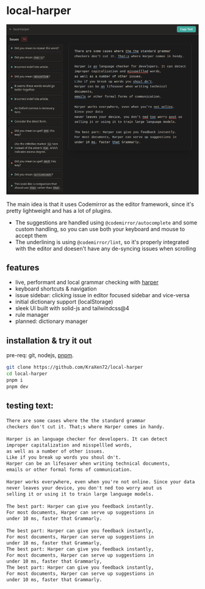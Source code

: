 # local-harper
![screenshot](assets/screenshot1.png)

The main idea is that it uses Codemirror as the editor framework, since it's pretty lightweight and has a lot of plugins.  
- The suggestions are handled using `@codemirror/autocomplete` and some custom handling, so you can use both your keyboard and mouse to accept them
- The underlining is using `@codemirror/lint`, so it's properly integrated with the editor and doesen't have any de-syncing issues when scrolling

## features
- live, performant and local grammar checking with [harper](https://github.com/Automattic/harper)
- keyboard shortcuts & navigation
- issue sidebar: clicking issue in editor focused sidebar and vice-versa
- initial dictionary support (localStorage)
- sleek UI built with solid-js and tailwindcss@4
- rule manager
- planned: dictionary manager

## installation & try it out
pre-req: git, nodejs, [pnpm](https://pnpm.io/installation).
```bash
git clone https://github.com/KraXen72/local-harper
cd local-harper
pnpm i
pnpm dev
```

## testing text:
```
There are some cases where the the standard grammar
checkers don't cut it. That;s where Harper comes in handy.

Harper is an language checker for developers. It can detect
improper capitalization and misspellled words,
as well as a number of other issues.
Like if you break up words you shoul dn't.
Harper can be an lifesaver when writing technical documents, 
emails or other formal forms of communication.

Harper works everywhere, even when you're not online. Since your data
never leaves your device, you don't ned too worry aout us
selling it or using it to train large language models.

The best part: Harper can give you feedback instantly.
For most documents, Harper can serve up suggestions in
under 10 ms, faster that Grammarly.

The best part: Harper can give you feedback instantly,
For most documents, Harper can serve up suggestions in
under 10 ms, faster that Grammarly,
The best part: Harper can give you feedback instantly,
For most documents, Harper can serve up suggestions in
under 10 ms, faster that Grammarly,
The best part: Harper can give you feedback instantly,
For most documents, Harper can serve up suggestions in
under 10 ms, faster that Grammarly.
```
